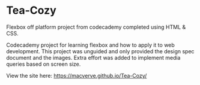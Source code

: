 # Tea-Cozy
Flexbox off platform project from codecademy completed using HTML &amp; CSS.

Codecademy project for learning flexbox and how to apply it to web development. This project was unguided and only provided the design spec document and the images.
Extra effort was added to implement media queries based on screen size.

View the site here: https://macverve.github.io/Tea-Cozy/
